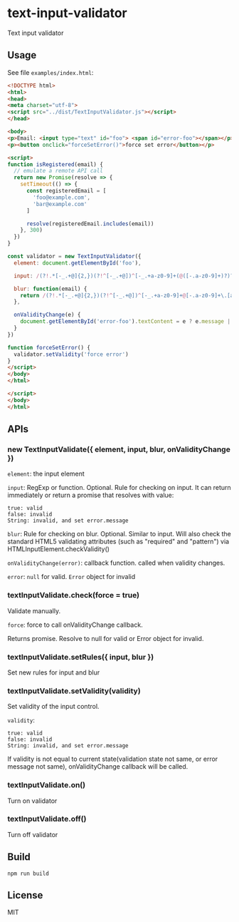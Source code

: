 # text-input-validator
Text input validator

## Usage
See file `examples/index.html`:
```html
<!DOCTYPE html>
<html>
<head>
<meta charset="utf-8">
<script src="../dist/TextInputValidator.js"></script>
</head>

<body>
<p>Email: <input type="text" id="foo"> <span id="error-foo"></span></p>
<p><button onclick="forceSetError()">force set error</button></p>

<script>
function isRegistered(email) {
  // emulate a remote API call
  return new Promise(resolve => {
    setTimeout(() => {
      const registeredEmail = [
        'foo@example.com',
        'bar@example.com'
      ]

      resolve(registeredEmail.includes(email))
    }, 300)
  })
}

const validator = new TextInputValidator({
  element: document.getElementById('foo'),

  input: /(?!.*[-_.+@]{2,})(?!^[-_.+@])^[-_.+a-z0-9]+(@([-.a-z0-9]+)?)?$/i,

  blur: function(email) {
    return /(?!.*[-_.+@]{2,})(?!^[-_.+@])^[-_.+a-z0-9]+@[-.a-z0-9]+\.[a-z]+$/i.test(email) && isRegistered(email).then(reged => !reged || 'this email has been taken')
  },

  onValidityChange(e) {
    document.getElementById('error-foo').textContent = e ? e.message || 'invalid' : ''
  }
})

function forceSetError() {
  validator.setValidity('force error')
}
</script>
</body>
</html>

</script>
</body>
</html>
```

## APIs

### new TextInputValidate({ element, input, blur, onValidityChange })

`element`: the input element

`input`: RegExp or function. Optional. Rule for checking on input. It can return immediately or return a promise that resolves with value:

```
true: valid
false: invalid
String: invalid, and set error.message
```

`blur`: Rule for checking on blur. Optional. Similar to input. Will also check the standard HTML5 validating attributes (such as "required" and "pattern") via HTMLInputElement.checkValidity()

`onValidityChange(error)`: callback function. called when validity changes.

`error`: `null` for valid. `Error` object for invalid


### textInputValidate.check(force = true)

Validate manually.

`force`: force to call onValidityChange callback.

Returns promise. Resolve to null for valid or Error object for invalid.


### textInputValidate.setRules({ input, blur })

Set new rules for input and blur


### textInputValidate.setValidity(validity)

Set validity of the input control.

`validity`:

```
true: valid
false: invalid
String: invalid, and set error.message
```

If validity is not equal to current state(validation state not same, or error message not same), onValidityChange callback will be called.


### textInputValidate.on()

Turn on validator


### textInputValidate.off()

Turn off validator


## Build

```
npm run build
```


## License
MIT
